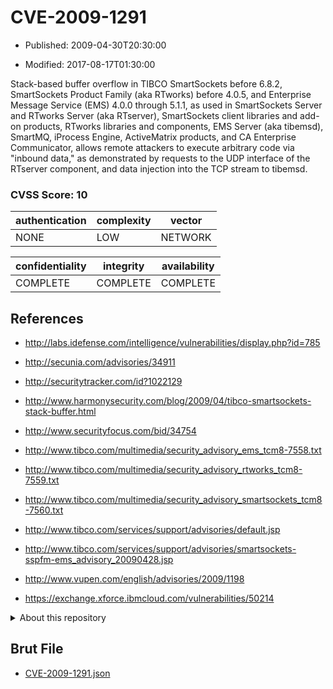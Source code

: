# CVE-2009-1291

- Published: 2009-04-30T20:30:00

- Modified: 2017-08-17T01:30:00

Stack-based buffer overflow in TIBCO SmartSockets before 6.8.2, SmartSockets Product Family (aka RTworks) before 4.0.5, and Enterprise Message Service (EMS) 4.0.0 through 5.1.1, as used in SmartSockets Server and RTworks Server (aka RTserver), SmartSockets client libraries and add-on products, RTworks libraries and components, EMS Server (aka tibemsd), SmartMQ, iProcess Engine, ActiveMatrix products, and CA Enterprise Communicator, allows remote attackers to execute arbitrary code via "inbound data," as demonstrated by requests to the UDP interface of the RTserver component, and data injection into the TCP stream to tibemsd.

### CVSS Score: **10**

| authentication | complexity | vector |
| --- | --- | --- |
| NONE | LOW | NETWORK |

| confidentiality | integrity | availability |
| --- | --- | --- |
| COMPLETE | COMPLETE | COMPLETE |

## References

* http://labs.idefense.com/intelligence/vulnerabilities/display.php?id=785

* http://secunia.com/advisories/34911

* http://securitytracker.com/id?1022129

* http://www.harmonysecurity.com/blog/2009/04/tibco-smartsockets-stack-buffer.html

* http://www.securityfocus.com/bid/34754

* http://www.tibco.com/multimedia/security_advisory_ems_tcm8-7558.txt

* http://www.tibco.com/multimedia/security_advisory_rtworks_tcm8-7559.txt

* http://www.tibco.com/multimedia/security_advisory_smartsockets_tcm8-7560.txt

* http://www.tibco.com/services/support/advisories/default.jsp

* http://www.tibco.com/services/support/advisories/smartsockets-sspfm-ems_advisory_20090428.jsp

* http://www.vupen.com/english/advisories/2009/1198

* https://exchange.xforce.ibmcloud.com/vulnerabilities/50214

<details>
<summary>About this repository</summary> 

  This repository is part of the project [Live Hack CVE](https://github.com/Live-Hack-CVE). Main website can be found [www.live-hack.org](https://www.live-hack.org) 
  
  Made by [Sn0wAlice](https://github.com/Sn0wAlice) for the people that care about security and need to have a feed of the latest CVEs. Hope you enjoy it, don't forget to star the repo and follow me on [Twitter](https://twitter.com/Sn0wAlice) and [Github](https://github.com/Sn0wAlice). And that is my [personnal website](https://www.alice-snow.me/)

  - [Home Page](https://github.com/Live-Hack-CVE)
  - [Framework](https://github.com/Live-Hack-CVE/cve-framework)
  - [CVE database](https://github.com/Live-Hack-CVE/full_database)
  - [Changelog](https://github.com/Live-Hack-CVE/Changelog)
</details>

## Brut File

* [CVE-2009-1291.json](https://raw.githubusercontent.com/Live-Hack-CVE/full_database/main/cves/2009/CVE-2009-1291.json)

